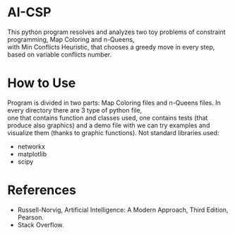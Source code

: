 # AI-CSP

This python program resolves and analyzes two toy problems of constraint programming, Map Coloring and n-Queens, \
with Min Conflicts Heuristic, that chooses a greedy move in every step, based on variable conflicts number.

# How to Use

Program is divided in two parts: Map Coloring files and n-Queens files. In every directory there are 3 type of python file, \
one that contains function and classes used, one contains tests (that produce also graphics) and a demo file with we
can try examples and visualize them (thanks to graphic functions).
Not standard libraries used:

* networkx
* matplotlib
* scipy

# References

* Russell-Norvig, Artificial Intelligence: A Modern Approach, Third Edition, Pearson.
* Stack Overflow.
